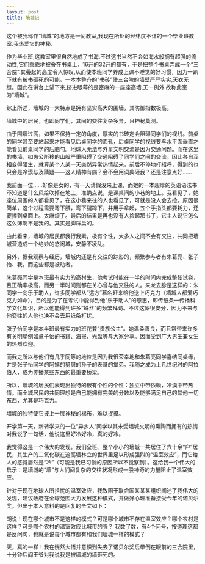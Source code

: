```yaml
---
layout: post
title: 墙城记
---
```


这个被我称作“墙城”的地方是一间教室,我现在所处的经纬度不详的一个毕业班教室.我热爱它的神秘.

作为毕业班,这教室里很自然地成了书海.不过这书当然不会如海水般拥有超强的流动性,它们乖乖地被叠在书桌上，16开的32开的都有，于是把整个书桌弄成一个“三合院”.其叠起的高度令人惊叹,从而使本班同学养成上课不睡觉的好习惯，因为一趴下就有被书砸死的可能。一本本整齐的”书砖”使三合院的墙壁严严实实,天衣无缝。因此在讲台上望下来,挤进眼幕的是密麻的一座座高墙,无一例外.故称此室为“墙城”。

综上所述，墙城的一大特点是拥有坚实高大的围墙，其防御指数极高。

墙城中的居民，也即同学们，其间的交往复杂多异，且神秘莫测。

由于围墙过高，如果不保持一定的角度，厚实的书砖定会阻碍同学们的视线。前桌的同学甚至要站起来才能看见后桌同学的面孔，后桌同学的视线要与水平面垂直才能看见前桌同学的后脑勺。地球人无法与外星文明交流是因为交通问题。而在这里的书墙，如愚公所移的山般严重阻碍了交通阻碍了同学们之间的交流。因此各自互相变得陌生，就算某个人某一天突然异常热情起来，前后不停地打招呼，得到的也只会是冷漠与及猜疑——这人精神有病？会不会用词典砸我？还是注意点好……

我前面一位……好像是女的，有一天请假没来上课，而她的一本超厚的英语语法书不知道是什么风给吹掉在地上，准确点说，是课桌间的小巷的地上。我看见了，她座位周围的人都看见了，在这小巷来往的人也看见了，可就是没人会去捡。原因很简单，这个过程需要弯下腰，弯下腿蹲下，并用手拿起，五个手指头都要耗力，还要捧到桌面上。太麻烦了。最后的结果是再也没有人捡起那书了，它主人说它怎么这么薄啊不是我的。其实是脚踩扁的。

由此看来，墙城的居民都我行我素，极有个性，大多人之间不会有交往，共同把墙城营造成一个绝妙的悠闲城，安静不凌乱。

另外，据我观察与经历，墙城内还是有交往的踪影的，频繁参与者有朱葛亮、张子怡、我。而这些都是被动者。

朱葛亮同学是本班最有实力的高材生，他考试时能在一半的时间内完成整张试卷，且正确率极高，而另一半时间则都在关心曾与他交往的人。来龙去脉是这样的：朱同学一向乐于助人，许多同学都从“远方”慕名赶来给他送上巧克力（墙城人都爱巧克力如命），目的是为了在考试中能得到他“乐于助人”的恩惠，即传纸条一传播科学文化知识，所以他能得到许多“蛛丝”的频繁拜访。不过这厮很安分，因为不来与他交往的人他也决不会去用纸条打扰。

张子怡同学是本半班最有实力的班花兼“贵族公主”。她温柔善良，而且常带来许多有关明星例如章子怡的书籍、海报、光盘等与大家分享。因而受到广大男生兼女生的热烈欢迎。

而我之所以与他们有几乎同等的地位是因为我很荣幸地和朱葛亮同学喜结同桌缘，并是张子怡同学的阿姨的舅舅的孙子的表哥的堂弟。我随之成为上几世纪时的阿拉伯人，成为传播某些东西的最重要桥梁。

所以，墙城的居民们表现出独特的很有个性的个性：独立中带依赖，冷漠中带热情。而全城居民的共同理想是自己能拥有完美的分数以及能够满足自己的其他一切东西，尤其是巧克力。

墙城的独特使它披上一层神秘的棉布，难以捉摸。

开学第一天，新转学来的一位“异乡人”同学以其未受墙城文明的熏陶而拥有的热情对我说了一句话，他说这里好冷好冷，真的好冷。

我觉得这是一个伟大的发现。我们全班、整个小小的墙城一共居住了六十余“户”居民，其生产的二氧化碳在这高墙林立的世界里足以形成强烈的“温室效应”，而它给人的感觉居然是“冷”（可能是我已习惯的原因所以不觉察到）。这给我一个伟大的启示：是墙城的“墙”与人们间复杂的交往状况形成一股神奇的力量阻止了温室效应。

针对于现在地球人所担忧的温室效应，我致函于联合国某某某组织阐述了我伟大的发现，建议政府在全球范围大力发展这种模式，并做好心理准备接受今年的诺贝尔奖。但出于本人意料的是回复的全文如下：

胡说！现在哪个城市不是这样的模式？可是哪个城市不存在温室效应？哪个农村是这样？可是哪个农村的温室效应比城市的强？
我数了数，有4个问号，按道理这都是反问句，也就是说每个城市都有和我们墙城一样的模式？

天，真的一样！我在恍然大悟并意识到失去了诺贝尔奖后晕倒在眼前的三合院里，十分钟后阎王爷对我说我是被墙城的墙砸死的。